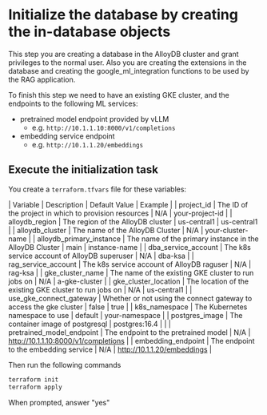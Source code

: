 # Initialize the database by creating the in-database objects

This step you are creating a database in the AlloyDB cluster and grant
privileges to the normal user. Also you are creating the extensions in the
database and creating the google\_ml\_integration functions to be used by the
RAG application.

To finish this step we need to have an existing GKE cluster, and the endpoints
to the following ML services:

- pretrained model endpoint provided by vLLM
  - e.g. `http://10.1.1.10:8000/v1/completions`
- embedding service endpoint
  - e.g. `http://10.1.1.20/embeddings`

## Execute the initialization task

You create a `terraform.tfvars` file for these variables:

| Variable                  | Description                                                        | Default Value | Example                              |
| project_id                | The ID of the project in which to provision resources              | N/A           | your-project-id                      |
| alloydb_region            | The region of the AlloyDB cluster                                  | us-central1   | us-central1                          |
| alloydb_cluster           | The name of the AlloyDB Cluster                                    | N/A           | your-cluster-name                    |
| alloydb_primary_instance  | The name of the primary instance in the AlloyDB Cluster            | main          | instance-name                        |
| dba_service_account       | The k8s service account of AlloyDB superuser                       | N/A           | dba-ksa                              |
| rag_service_account       | The k8s service account of AlloyDB raguser                         | N/A           | rag-ksa                              |
| gke_cluster_name          | The name of the existing GKE cluster to run jobs on                | N/A           | a-gke-cluster                        |
| gke_cluster_location      | The location of the existing GKE cluster to run jobs on            | N/A           | us-central1                          |
| use_gke_connect_gateway   | Whether or not using the connect gateway to access the gke cluster | false         | true                                 |
| k8s_namespace             | The Kubernetes namespace to use                                    | default       | your-namespace                       |
| postgres_image            | The container image of postgresql                                  | postgres:16.4 |                                      |
| pretrained_model_endpoint | The endpoint to the pretrained model                               | N/A           | http://10.1.1.10:8000/v1/completions |
| embedding_endpoint        | The endpoint to the embedding service                              | N/A           | http://10.1.1.20/embeddings          |

Then run the following commands

```bash
terraform init
terraform apply
```

When prompted, answer "yes"


